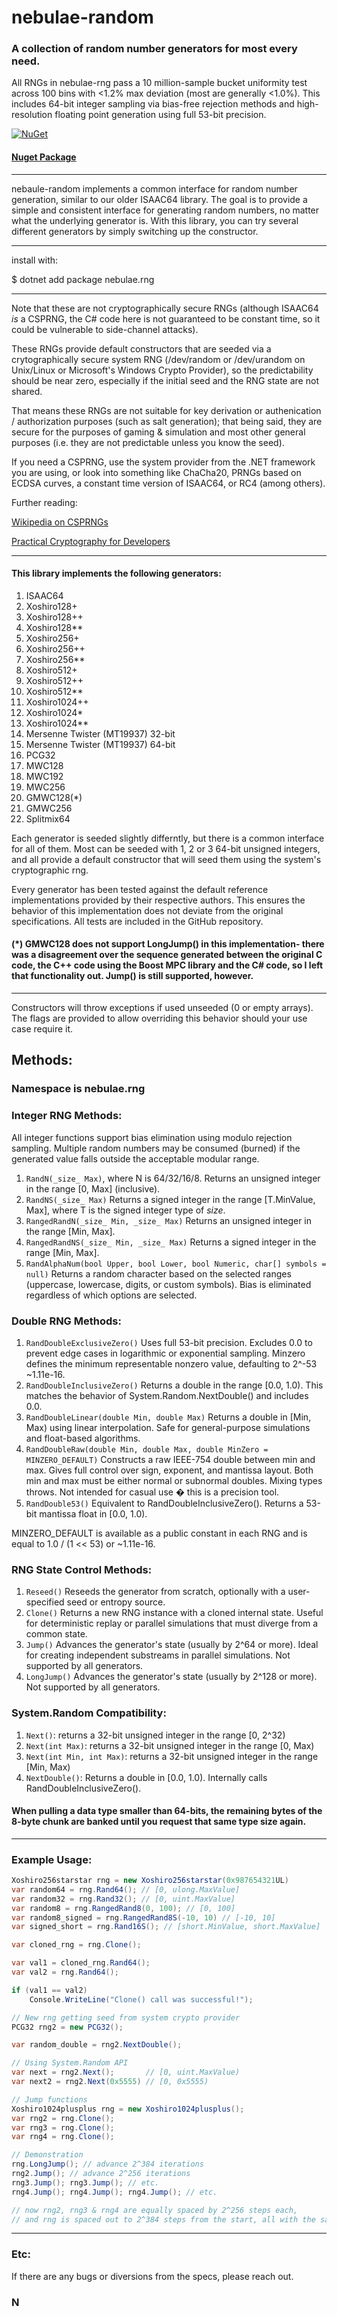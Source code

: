 # nebulae-random

### A collection of random number generators for most every need.

All RNGs in nebulae-rng pass a 10 million-sample bucket uniformity test across 100 bins with <1.2% max deviation (most are generally <1.0%). This includes 64-bit integer sampling via bias-free rejection methods and high-resolution floating point generation using full 53-bit precision.

[![NuGet](https://img.shields.io/nuget/v/nebulae.rng.svg)](https://www.nuget.org/packages/nebulae.rng/)

#### [Nuget Package](https://www.nuget.org/packages/nebulae.rng/)

---

nebaule-random implements a common interface for random number generation, similar to our older ISAAC64 library. The goal is to provide a simple and consistent interface for generating random numbers, no matter what the underlying generator is. With this library, you can try several different generators by simply switching up the constructor.

---

install with:

$ dotnet add package nebulae.rng

---

Note that these are not cryptographically secure RNGs (although ISAAC64 *is* a CSPRNG, the C# code here is not guaranteed to be constant time, so it could be vulnerable to side-channel attacks). 

These RNGs provide default constructors that are seeded via a crytographically secure system RNG (/dev/random or /dev/urandom on Unix/Linux or Microsoft's Windows Crypto Provider), so the predictability should be near zero, especially if the initial seed and the RNG state are not shared.

That means these RNGs are not suitable for key derivation or authenication / authorization purposes (such as salt generation); that being said, they are secure for the purposes of gaming & simulation and most other general purposes (i.e. they are not predictable unless you know the seed).

If you need a CSPRNG, use the system provider from the .NET framework you are using, or look into something like ChaCha20, PRNGs based on ECDSA curves, a constant time version of ISAAC64, or RC4 (among others).

Further reading:

[Wikipedia on CSPRNGs](https://en.wikipedia.org/wiki/Cryptographically_secure_pseudorandom_number_generator)

[Practical Cryptography for Developers](https://cryptobook.nakov.com/secure-random-generators/secure-random-generators-csprng)

---

#### This library implements the following generators:

1.  ISAAC64
2.  Xoshiro128+
3.  Xoshiro128++
4.  Xoshiro128**
5.  Xoshiro256+
6.  Xoshiro256++
7.  Xoshiro256**
8.  Xoshiro512+
9.  Xoshiro512++
10. Xoshiro512**
11. Xoshiro1024++
12. Xoshiro1024*
13. Xoshiro1024**
14. Mersenne Twister (MT19937) 32-bit
15. Mersenne Twister (MT19937) 64-bit
16. PCG32
17. MWC128
18. MWC192
19. MWC256
20. GMWC128(*)
21. GMWC256
22. Splitmix64

Each generator is seeded slightly differntly, but there is a common interface for all of them. Most can be seeded with 1, 2 or 3 64-bit unsigned integers, and all provide a default constructor that will seed them using the system's cryptographic rng.

Every generator has been tested against the default reference implementations provided by their respective authors. This ensures the behavior of this implementation does not deviate from the original specifications. All tests are included in the GitHub repository.

#### (*) GMWC128 does not support LongJump() in this implementation- there was a disagreement over the sequence generated between the original C code, the C++ code using the Boost MPC library and the C# code, so I left that functionality out. Jump() is still supported, however.

---

Constructors will throw exceptions if used unseeded (0 or empty arrays). The flags are provided to allow overriding this behavior should your use case require it.

## Methods:

### Namespace is nebulae.rng

### Integer RNG Methods:

All integer functions support bias elimination using modulo rejection sampling. Multiple random numbers may be consumed (burned) if the generated value falls outside the acceptable modular range.

1. `RandN(_size_ Max)`, where N is 64/32/16/8. Returns an unsigned integer in the range [0, Max] (inclusive).
2. `RandNS(_size_ Max)` Returns a signed integer in the range [T.MinValue, Max], where T is the signed integer type of _size_.
3. `RangedRandN(_size_ Min, _size_ Max)` Returns an unsigned integer in the range [Min, Max].
4. `RangedRandNS(_size_ Min, _size_ Max)` Returns a signed integer in the range [Min, Max].
5. `RandAlphaNum(bool Upper, bool Lower, bool Numeric, char[] symbols = null)` Returns a random character based on the selected ranges (uppercase, lowercase, digits, or custom symbols). Bias is eliminated regardless of which options are selected.

### Double RNG Methods:

1. `RandDoubleExclusiveZero()` Uses full 53-bit precision. Excludes 0.0 to prevent edge cases in logarithmic or exponential sampling. Minzero defines the minimum representable nonzero value, defaulting to 2^-53 \~1.11e-16.
2. `RandDoubleInclusiveZero()` Returns a double in the range [0.0, 1.0). This matches the behavior of System.Random.NextDouble() and includes 0.0.
3. `RandDoubleLinear(double Min, double Max)` Returns a double in [Min, Max) using linear interpolation. Safe for general-purpose simulations and float-based algorithms.
4. `RandDoubleRaw(double Min, double Max, double MinZero = MINZERO_DEFAULT)` Constructs a raw IEEE-754 double between min and max. Gives full control over sign, exponent, and mantissa layout. Both min and max must be either normal or subnormal doubles. Mixing types throws. Not intended for casual use � this is a precision tool.
5. `RandDouble53()` Equivalent to RandDoubleInclusiveZero(). Returns a 53-bit mantissa float in [0.0, 1.0).

MINZERO_DEFAULT is available as a public constant in each RNG and is equal to 1.0 / (1 << 53) or \~1.11e-16.

### RNG State Control Methods:

1. `Reseed()` Reseeds the generator from scratch, optionally with a user-specified seed or entropy source.
2. `Clone()` Returns a new RNG instance with a cloned internal state. Useful for deterministic replay or parallel simulations that must diverge from a common state.
3. `Jump()` Advances the generator's state (usually by 2^64 or more). Ideal for creating independent substreams in parallel simulations. Not supported by all generators.
4. `LongJump()` Advances the generator's state (usually by 2^128 or more). Not supported by all generators.

### System.Random Compatibility:

1. `Next()`: returns a 32-bit unsigned integer in the range [0, 2^32)
2. `Next(int Max)`: returns a 32-bit unsigned integer in the range [0, Max)
3. `Next(int Min, int Max)`: returns a 32-bit unsigned integer in the range [Min, Max)
4. `NextDouble()`: Returns a double in [0.0, 1.0). Internally calls RandDoubleInclusiveZero().

#### When pulling a data type smaller than 64-bits, the remaining bytes of the 8-byte chunk are banked until you request that same type size again.

---

### Example Usage:

```csharp
Xoshiro256starstar rng = new Xoshiro256starstar(0x987654321UL)
var random64 = rng.Rand64(); // [0, ulong.MaxValue]
var random32 = rng.Rand32(); // [0, uint.MaxValue]
var random8 = rng.RangedRand8(0, 100); // [0, 100]
var random8_signed = rng.RangedRand8S(-10, 10) // [-10, 10]
var signed_short = rng.Rand16S(); // [short.MinValue, short.MaxValue]

var cloned_rng = rng.Clone();

var val1 = cloned_rng.Rand64();
var val2 = rng.Rand64();

if (val1 == val2)
    Console.WriteLine("Clone() call was successful!");

// New rng getting seed from system crypto provider
PCG32 rng2 = new PCG32();

var random_double = rng2.NextDouble();

// Using System.Random API
var next = rng2.Next();       // [0, uint.MaxValue)
var next2 = rng2.Next(0x5555) // [0, 0x5555)

// Jump functions
Xoshiro1024plusplus rng = new Xoshiro1024plusplus();
var rng2 = rng.Clone();
var rng3 = rng.Clone();
var rng4 = rng.Clone();

// Demonstration
rng.LongJump(); // advance 2^384 iterations
rng2.Jump(); // advance 2^256 iterations
rng3.Jump(); rng3.Jump(); // etc.
rng4.Jump(); rng4.Jump(); rng4.Jump(); // etc.

// now rng2, rng3 & rng4 are equally spaced by 2^256 steps each,
// and rng is spaced out to 2^384 steps from the start, all with the same seed.

```
---

### Etc:

If there are any bugs or diversions from the specs, please reach out.

### N